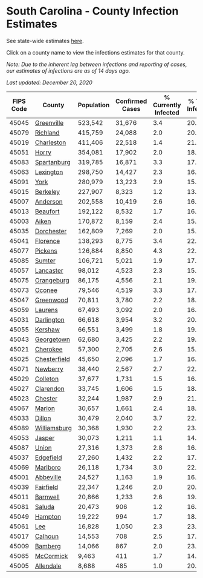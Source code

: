 # South Carolina - County Infection Estimates

See state-wide estimates [here](/infections/us-sc).

Click on a county name to view the infections estimates for that county.

*Note: Due to the inherent lag between infections and reporting of cases, our estimates of infections are as of 14 days ago.*

*Last updated: December 20, 2020*

|   FIPS Code |                       County |   Population |   Confirmed Cases |   % Currently Infected |   % Total Infected |
|-------------|------------------------------|--------------|-------------------|------------------------|--------------------|
|       45045 |     [Greenville](greenville) |      523,542 |            31,676 |                    3.4 |               20.7 |
|       45079 |         [Richland](richland) |      415,759 |            24,088 |                    2.0 |               20.9 |
|       45019 |     [Charleston](charleston) |      411,406 |            22,518 |                    1.4 |               21.1 |
|       45051 |               [Horry](horry) |      354,081 |            17,902 |                    2.0 |               18.5 |
|       45083 |   [Spartanburg](spartanburg) |      319,785 |            16,871 |                    3.3 |               17.4 |
|       45063 |       [Lexington](lexington) |      298,750 |            14,427 |                    2.3 |               16.7 |
|       45091 |                 [York](york) |      280,979 |            13,223 |                    2.9 |               15.6 |
|       45015 |         [Berkeley](berkeley) |      227,907 |             8,323 |                    1.2 |               13.7 |
|       45007 |         [Anderson](anderson) |      202,558 |            10,419 |                    2.6 |               16.8 |
|       45013 |         [Beaufort](beaufort) |      192,122 |             8,532 |                    1.7 |               16.5 |
|       45003 |               [Aiken](aiken) |      170,872 |             8,159 |                    2.4 |               15.5 |
|       45035 |     [Dorchester](dorchester) |      162,809 |             7,269 |                    2.0 |               15.9 |
|       45041 |         [Florence](florence) |      138,293 |             8,775 |                    3.4 |               22.2 |
|       45077 |           [Pickens](pickens) |      126,884 |             8,850 |                    4.3 |               22.3 |
|       45085 |             [Sumter](sumter) |      106,721 |             5,021 |                    1.9 |               17.9 |
|       45057 |       [Lancaster](lancaster) |       98,012 |             4,523 |                    2.3 |               15.4 |
|       45075 |     [Orangeburg](orangeburg) |       86,175 |             4,556 |                    2.1 |               19.8 |
|       45073 |             [Oconee](oconee) |       79,546 |             4,519 |                    3.3 |               17.9 |
|       45047 |       [Greenwood](greenwood) |       70,811 |             3,780 |                    2.2 |               18.7 |
|       45059 |           [Laurens](laurens) |       67,493 |             3,092 |                    2.0 |               16.3 |
|       45031 |     [Darlington](darlington) |       66,618 |             3,954 |                    3.2 |               20.1 |
|       45055 |           [Kershaw](kershaw) |       66,551 |             3,499 |                    1.8 |               19.8 |
|       45043 |     [Georgetown](georgetown) |       62,680 |             3,425 |                    2.2 |               19.2 |
|       45021 |         [Cherokee](cherokee) |       57,300 |             2,705 |                    2.6 |               15.5 |
|       45025 | [Chesterfield](chesterfield) |       45,650 |             2,096 |                    1.7 |               16.2 |
|       45071 |         [Newberry](newberry) |       38,440 |             2,567 |                    2.7 |               22.8 |
|       45029 |         [Colleton](colleton) |       37,677 |             1,731 |                    1.5 |               16.6 |
|       45027 |       [Clarendon](clarendon) |       33,745 |             1,606 |                    1.5 |               18.8 |
|       45023 |           [Chester](chester) |       32,244 |             1,987 |                    2.9 |               21.1 |
|       45067 |             [Marion](marion) |       30,657 |             1,661 |                    2.4 |               18.5 |
|       45033 |             [Dillon](dillon) |       30,479 |             2,040 |                    3.7 |               22.4 |
|       45089 | [Williamsburg](williamsburg) |       30,368 |             1,930 |                    2.2 |               23.6 |
|       45053 |             [Jasper](jasper) |       30,073 |             1,211 |                    1.1 |               14.9 |
|       45087 |               [Union](union) |       27,316 |             1,373 |                    2.8 |               16.9 |
|       45037 |       [Edgefield](edgefield) |       27,260 |             1,432 |                    2.2 |               17.5 |
|       45069 |         [Marlboro](marlboro) |       26,118 |             1,734 |                    3.0 |               22.8 |
|       45001 |       [Abbeville](abbeville) |       24,527 |             1,163 |                    1.9 |               16.3 |
|       45039 |       [Fairfield](fairfield) |       22,347 |             1,246 |                    2.0 |               20.1 |
|       45011 |         [Barnwell](barnwell) |       20,866 |             1,233 |                    2.6 |               19.9 |
|       45081 |             [Saluda](saluda) |       20,473 |               906 |                    1.2 |               16.8 |
|       45049 |           [Hampton](hampton) |       19,222 |               994 |                    1.7 |               18.6 |
|       45061 |                   [Lee](lee) |       16,828 |             1,050 |                    2.3 |               23.2 |
|       45017 |           [Calhoun](calhoun) |       14,553 |               708 |                    2.5 |               17.9 |
|       45009 |           [Bamberg](bamberg) |       14,066 |               867 |                    2.0 |               23.3 |
|       45065 |       [McCormick](mccormick) |        9,463 |               411 |                    1.7 |               14.8 |
|       45005 |       [Allendale](allendale) |        8,688 |               485 |                    1.0 |               20.7 |